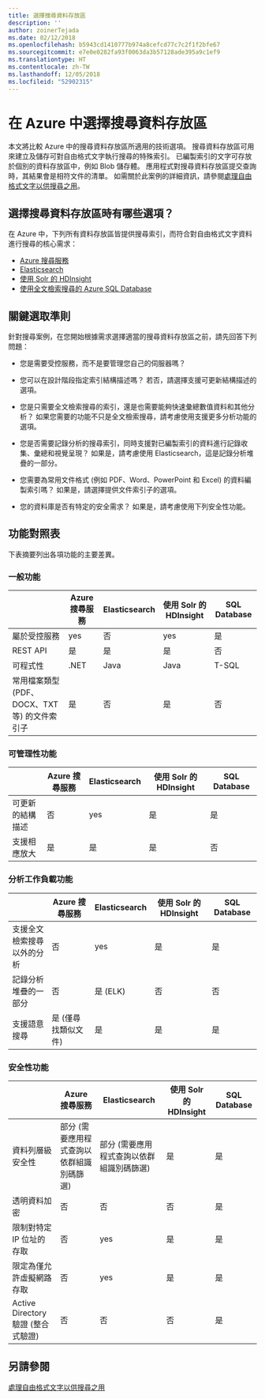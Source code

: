 ```yaml
---
title: 選擇搜尋資料存放區
description: ''
author: zoinerTejada
ms.date: 02/12/2018
ms.openlocfilehash: b5943cd1410777b974a8cefcd77c7c2f1f2bfe67
ms.sourcegitcommit: e7e0e0282fa93f0063da3b57128ade395a9c1ef9
ms.translationtype: HT
ms.contentlocale: zh-TW
ms.lasthandoff: 12/05/2018
ms.locfileid: "52902315"
---
```

# <a name="choosing-a-search-data-store-in-azure"></a>在 Azure 中選擇搜尋資料存放區

本文將比較 Azure 中的搜尋資料存放區所適用的技術選項。 搜尋資料存放區可用來建立及儲存可對自由格式文字執行搜尋的特殊索引。 已編製索引的文字可存放於個別的資料存放區中，例如 Blob 儲存體。 應用程式對搜尋資料存放區提交查詢時，其結果會是相符文件的清單。 如需關於此案例的詳細資訊，請參閱[處理自由格式文字以供搜尋之用](../scenarios/search.md)。 

## <a name="what-are-your-options-when-choosing-a-search-data-store"></a>選擇搜尋資料存放區時有哪些選項？
在 Azure 中，下列所有資料存放區皆提供搜尋索引，而符合對自由格式文字資料進行搜尋的核心需求：
- [Azure 搜尋服務](/azure/search/search-what-is-azure-search)
- [Elasticsearch](https://azuremarketplace.microsoft.com/marketplace/apps/elastic.elasticsearch?tab=Overview)
- [使用 Solr 的 HDInsight](/azure/hdinsight/hdinsight-hadoop-solr-install-linux)
- [使用全文檢索搜尋的 Azure SQL Database](/sql/relational-databases/search/full-text-search)


## <a name="key-selection-criteria"></a>關鍵選取準則

針對搜尋案例，在您開始根據需求選擇適當的搜尋資料存放區之前，請先回答下列問題：

- 您是需要受控服務，而不是要管理您自己的伺服器嗎？

- 您可以在設計階段指定索引結構描述嗎？ 若否，請選擇支援可更新結構描述的選項。

- 您是只需要全文檢索搜尋的索引，還是也需要能夠快速彙總數值資料和其他分析？ 如果您需要的功能不只是全文檢索搜尋，請考慮使用支援更多分析功能的選項。

- 您是否需要記錄分析的搜尋索引，同時支援對已編製索引的資料進行記錄收集、彙總和視覺呈現？ 如果是，請考慮使用 Elasticsearch，這是記錄分析堆疊的一部分。

- 您需要為常用文件格式 (例如 PDF、Word、PowerPoint 和 Excel) 的資料編製索引嗎？ 如果是，請選擇提供文件索引子的選項。

- 您的資料庫是否有特定的安全需求？ 如果是，請考慮使用下列安全性功能。

## <a name="capability-matrix"></a>功能對照表

下表摘要列出各項功能的主要差異。

### <a name="general-capabilities"></a>一般功能

| | Azure 搜尋服務 | Elasticsearch | 使用 Solr 的 HDInsight | SQL Database | 
| --- | --- | --- | --- | --- | 
| 屬於受控服務 | yes | 否 | yes | 是 |  
| REST API | 是 | 是 | 是 | 否 |
| 可程式性 | .NET | Java | Java | T-SQL | 
| 常用檔案類型 (PDF、DOCX、TXT 等) 的文件索引子 | 是 | 否 | 是 | 否 |

### <a name="manageability-capabilities"></a>可管理性功能

| | Azure 搜尋服務 | Elasticsearch | 使用 Solr 的 HDInsight | SQL Database | 
| --- | --- | --- | --- | --- |
| 可更新的結構描述 | 否 | yes | 是 | 是 |
| 支援相應放大  | 是 | 是 | 是 | 否 |

### <a name="analytic-workload-capabilities"></a>分析工作負載功能

| | Azure 搜尋服務 | Elasticsearch | 使用 Solr 的 HDInsight | SQL Database | 
| --- | --- | --- | --- | --- | 
| 支援全文檢索搜尋以外的分析 | 否 | yes | 是 | 是 |
| 記錄分析堆疊的一部分 | 否 | 是 (ELK) |  否 | 否 |
| 支援語意搜尋 | 是 (僅尋找類似文件) | 是 | 是 | 是 | 

### <a name="security-capabilities"></a>安全性功能

| | Azure 搜尋服務 | Elasticsearch | 使用 Solr 的 HDInsight | SQL Database | 
| --- | --- | --- | --- | --- | 
| 資料列層級安全性 | 部分 (需要應用程式查詢以依群組識別碼篩選) | 部分 (需要應用程式查詢以依群組識別碼篩選) | 是 | 是 | 
| 透明資料加密 | 否 | 否 | 否 | 是 |  
| 限制對特定 IP 位址的存取 | 否 | yes | 是 | 是 |   
| 限定為僅允許虛擬網路存取 | 否 | yes | 是 | 是 |  
| Active Directory 驗證 (整合式驗證) | 否 | 否 | 否 | 是 | 

## <a name="see-also"></a>另請參閱

[處理自由格式文字以供搜尋之用](../scenarios/search.md)
